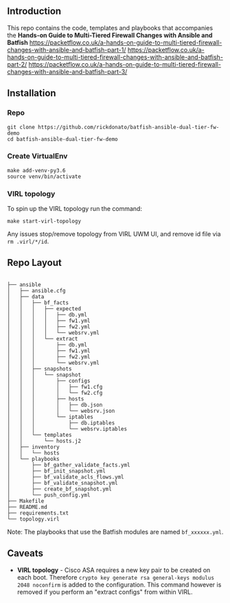 ## Introduction
This repo contains the code, templates and playbooks that accompanies the **Hands-on Guide to Multi-Tiered Firewall Changes with Ansible and Batfish**
https://packetflow.co.uk/a-hands-on-guide-to-multi-tiered-firewall-changes-with-ansible-and-batfish-part-1/
https://packetflow.co.uk/a-hands-on-guide-to-multi-tiered-firewall-changes-with-ansible-and-batfish-part-2/
https://packetflow.co.uk/a-hands-on-guide-to-multi-tiered-firewall-changes-with-ansible-and-batfish-part-3/

## Installation
### Repo
```
git clone https://github.com/rickdonato/batfish-ansible-dual-tier-fw-demo
cd batfish-ansible-dual-tier-fw-demo
```
### Create VirtualEnv
```
make add-venv-py3.6
source venv/bin/activate
```
### VIRL topology
To spin up the VIRL topology run the command:
```
make start-virl-topology
```
Any issues stop/remove topology from VIRL UWM UI, and remove id file via `rm .virl/*/id`.

## Repo Layout
```

├── ansible
│   ├── ansible.cfg
│   ├── data
│   │   ├── bf_facts
│   │   │   ├── expected
│   │   │   │   ├── db.yml
│   │   │   │   ├── fw1.yml
│   │   │   │   ├── fw2.yml
│   │   │   │   └── websrv.yml
│   │   │   └── extract
│   │   │       ├── db.yml
│   │   │       ├── fw1.yml
│   │   │       ├── fw2.yml
│   │   │       └── websrv.yml
│   │   ├── snapshots
│   │   │   └── snapshot
│   │   │       ├── configs
│   │   │       │   ├── fw1.cfg
│   │   │       │   └── fw2.cfg
│   │   │       ├── hosts
│   │   │       │   ├── db.json
│   │   │       │   └── websrv.json
│   │   │       └── iptables
│   │   │           ├── db.iptables
│   │   │           └── websrv.iptables
│   │   └── templates
│   │       └── hosts.j2
│   ├── inventory
│   │   └── hosts
│   └── playbooks
│       ├── bf_gather_validate_facts.yml
│       ├── bf_init_snapshot.yml
│       ├── bf_validate_acls_flows.yml
│       ├── bf_validate_snapshot.yml
│       ├── create_bf_snapshot.yml
│       └── push_config.yml
├── Makefile
├── README.md
├── requirements.txt
└── topology.virl
```
Note: The playbooks that use the Batfish modules are named `bf_xxxxxx.yml`.


## Caveats
* **VIRL topology** - Cisco ASA requires a new key pair to be created on each boot. Therefore `crypto key generate rsa general-keys modulus 2048 noconfirm` is added to the configuration. This command however is removed if you perform an "extract configs" from within VIRL.
